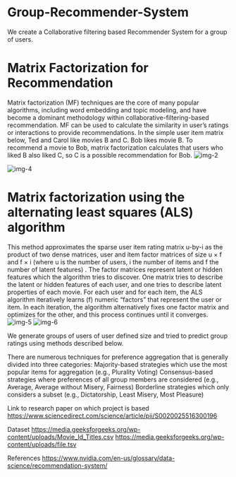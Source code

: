 # Group-Recommender-System
We create a Collaborative filtering based Recommender System for a group of users.
# Matrix Factorization for Recommendation
Matrix factorization (MF) techniques are the core of many popular algorithms, including word embedding and topic modeling, and have become a dominant methodology within collaborative-filtering-based recommendation. MF can be used to calculate the similarity in user’s ratings or interactions to provide recommendations. In the simple user item matrix below, Ted and Carol like movies B and C. Bob likes movie B. To recommend a movie to Bob, matrix factorization calculates that users who liked B also liked C, so C is a possible recommendation for Bob.
![img-2](https://github.com/RishabhSrivastava-17/Group-Recommender-System/assets/72572136/dc95ad9e-0ac7-4109-b80e-4ae52a6ec199)

![img-4](https://github.com/RishabhSrivastava-17/Group-Recommender-System/assets/72572136/6339e4b8-143f-4bac-b076-292d2ae4893c)

# Matrix factorization using the  alternating least squares (ALS) algorithm
This method approximates the sparse user item rating matrix u-by-i as the product of two dense matrices, user and item factor matrices of size u × f and f × i  (where u is the number of users, i the number of items and f the number of latent features) . The factor matrices represent latent or hidden features which the algorithm tries to discover. One matrix tries to describe the latent or hidden features of each user, and one tries to describe latent properties of each movie. For each user and for each item, the ALS algorithm iteratively learns (f) numeric “factors” that represent the user or item. In each iteration, the algorithm alternatively fixes one factor matrix and optimizes for the other, and this process continues until it converges.  
![img-5](https://github.com/RishabhSrivastava-17/Group-Recommender-System/assets/72572136/4117dd26-bd27-49fd-ab02-786cba18b772)
![img-6](https://github.com/RishabhSrivastava-17/Group-Recommender-System/assets/72572136/93f2ed2a-81d9-4903-ad00-97b18bae05c9)



We generate groups of users of user defined size and tried to predict group ratings using methods described below.

There are numerous techniques for preference aggregation that is generally divided into three categories:
Majority-based strategies which use the most popular items for aggregation (e.g., Plurality Voting)
Consensus-based strategies where preferences of all group members are considered (e.g., Average, Average without Misery, Fairness)
Borderline strategies which only considers a subset (e.g., Dictatorship, Least Misery, Most Pleasure)



Link to research paper on which project is based
https://www.sciencedirect.com/science/article/pii/S0020025516300196

Dataset
https://media.geeksforgeeks.org/wp-content/uploads/Movie_Id_Titles.csv
https://media.geeksforgeeks.org/wp-content/uploads/file.tsv

References 
https://www.nvidia.com/en-us/glossary/data-science/recommendation-system/
